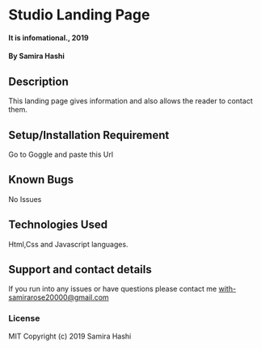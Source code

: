 # Studio Landing Page
#### It is infomational., 2019
#### By Samira Hashi
## Description
This landing page gives information and also allows the reader to contact them.
## Setup/Installation Requirement
Go to Goggle and paste this Url
## Known Bugs
No Issues
## Technologies Used
Html,Css and Javascript languages.
## Support and contact details
If  you run into any issues or have questions please contact me with-samirarose20000@gmail.com
### License
MIT
Copyright (c) 2019 Samira Hashi
